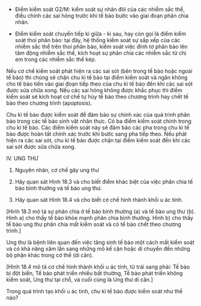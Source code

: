 - Điểm kiểm soát G2/M: kiểm soát sự nhân đôi của các nhiễm sắc thể, điều chỉnh các sai hỏng trước khi tế bào bước vào giai đoạn phân chia nhân.

- Điểm kiểm soát chuyển tiếp kì giữa - kì sau, hay còn gọi là điểm kiểm soát thoi phân bào: tại đây, hệ thống kiểm soát sự sắp xếp của các nhiễm sắc thể trên thoi phân bào, kiểm soát việc đính tơ phân bào lên tâm động nhiễm sắc thể, kích hoạt sự phân chia các nhiễm sắc tử chị em trong các nhiễm sắc thể kép.

Nếu cơ chế kiểm soát phát hiện ra các sai sót (bên trong tế bào hoặc ngoài tế bào) thì chúng sẽ chặn chu kì tế bào tại điểm kiểm soát và ngăn không cho tế bào tiến vào giai đoạn tiếp theo của chu kì tế bào đến khi các sai sót được sửa chữa xong. Nếu các sai hỏng không được khắc phục thì điểm kiểm soát sẽ kích hoạt cơ chế tự hủy tế bào theo chương trình hay chết tế bào theo chương trình (apoptosis).

Chu kì tế bào được kiểm soát để đảm bảo sự chính xác của quá trình phân bào trong các tế bào sinh vật nhân thực. Có ba điểm kiểm soát chính trong chu kì tế bào. Các điểm kiểm soát này sẽ đảm bảo các pha trong chu kì tế bào được hoàn tất chính xác trước khi bước sang pha tiếp theo. Nếu phát hiện ra các sai sót, chu kì tế bào được chặn tại điểm kiểm soát đến khi các sai sót được sửa chữa xong.

IV. UNG THƯ
1. Nguyên nhân, cơ chế gây ung thư

7. Hãy quan sát Hình 18.3 và cho biết điểm khác biệt của việc phân chia tế bào bình thường và tế bào ung thư.

8. Hãy quan sát Hình 18.4 và cho biết cơ chế hình thành khối u ác tính.

[Hình 18.3 mô tả sự phân chia ở tế bào bình thường (a) và tế bào ung thư (b). Hình a) cho thấy tế bào khỏe mạnh phân chia bình thường. Hình b) cho thấy tế bào ung thư phân chia mất kiểm soát và có tế bào chết theo chương trình.]

Ung thư là bệnh liên quan đến việc tăng sinh tế bào một cách mất kiểm soát và có khả năng xâm lấn sang những mô kế cận hoặc di chuyển đến những bộ phận khác trong cơ thể (di căn).

[Hình 18.4 mô tả cơ chế hình thành khối u ác tính, từ trái sang phải: Tế bào bị đột biến, Tế bào phát triển nhiều bất thường, Tế bào phát triển không kiểm soát, Ung thư tại chỗ, và cuối cùng là Ung thư di căn.]

Trong quá trình tạo khối u ác tính, chu kì tế bào được kiểm soát như thế nào?